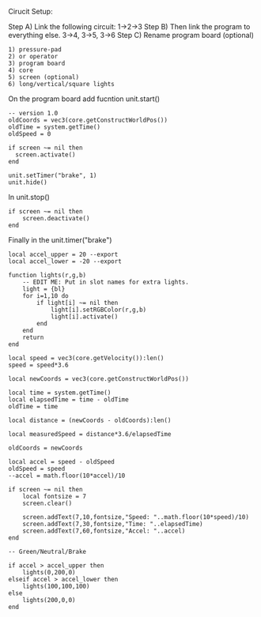 Cirucit Setup: 

Step A) Link the following circuit: 1->2->3
Step B) Then link the program to everything else. 3->4, 3->5, 3->6
Step C) Rename program board (optional)

```
1) pressure-pad
2) or operator
3) program board
4) core
5) screen (optional)
6) long/vertical/square lights 
```

On the program board add fucntion unit.start()
```
-- version 1.0
oldCoords = vec3(core.getConstructWorldPos())
oldTime = system.getTime()
oldSpeed = 0

if screen ~= nil then
  screen.activate()
end

unit.setTimer("brake", 1)
unit.hide()
```

In unit.stop()
```
if screen ~= nil then
    screen.deactivate()
end
```

Finally in the unit.timer("brake")
```
local accel_upper = 20 --export
local accel_lower = -20 --export

function lights(r,g,b)
    -- EDIT ME: Put in slot names for extra lights.
    light = {bl}
    for i=1,10 do 
        if light[i] ~= nil then
        	light[i].setRGBColor(r,g,b)
        	light[i].activate()
        end
    end
    return
end

local speed = vec3(core.getVelocity()):len()
speed = speed*3.6

local newCoords = vec3(core.getConstructWorldPos())

local time = system.getTime()
local elapsedTime = time - oldTime
oldTime = time

local distance = (newCoords - oldCoords):len()

local measuredSpeed = distance*3.6/elapsedTime

oldCoords = newCoords

local accel = speed - oldSpeed
oldSpeed = speed
--accel = math.floor(10*accel)/10

if screen ~= nil then
    local fontsize = 7
    screen.clear()
    
    screen.addText(7,10,fontsize,"Speed: "..math.floor(10*speed)/10)
    screen.addText(7,30,fontsize,"Time: "..elapsedTime)
    screen.addText(7,60,fontsize,"Accel: "..accel)    
end

-- Green/Neutral/Brake

if accel > accel_upper then
    lights(0,200,0)
elseif accel > accel_lower then
    lights(100,100,100)
else
    lights(200,0,0)
end
```
